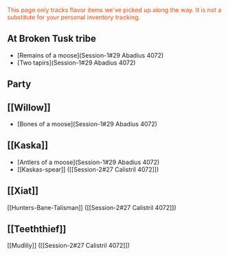 <font style="color:orangered">This page only tracks flavor items we've picked up along the way. It is not a substitute for your personal inventory tracking.</font>

## At Broken Tusk tribe
- [Remains of a moose](Session-1#29 Abadius 4072)
- [Two tapirs](Session-1#29 Abadius 4072)

## Party

## [[Willow]]
- [Bones of a moose](Session-1#29 Abadius 4072)

## [[Kaska]]
- [Antlers of a moose](Session-1#29 Abadius 4072)
-  [[Kaskas-spear]] ([[Session-2#27 Calistril 4072]])

## [[Xiat]]
[[Hunters-Bane-Talisman]]  ([[Session-2#27 Calistril 4072]])

## [[Teeththief]]
[[Mudlily]]  ([[Session-2#27 Calistril 4072]])